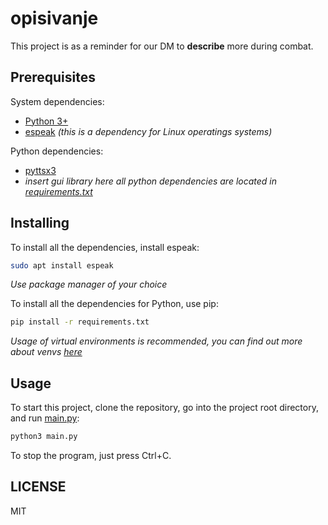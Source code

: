 # opisivanje
This project is as a reminder for our DM to **describe** more during combat.

## Prerequisites
System dependencies:
- [Python 3+](https://python.org)
- [espeak](http://espeak.sourceforge.net/) *(this is a dependency for Linux operatings systems)*

Python dependencies:
- [pyttsx3](https://github.com/nateshmbhat/pyttsx3)
- *insert gui library here*
*all python dependencies are located in [requirements.txt](./requirements.txt)*

## Installing
To install all the dependencies, install espeak:
```bash
sudo apt install espeak
```
*Use package manager of your choice*
<br>

To install all the dependencies for Python, use pip:
```bash
pip install -r requirements.txt
```
*Usage of virtual environments is recommended, you can find out more about venvs [here](https://realpython.com/python-virtual-environments-a-primer/)*

## Usage
To start this project, clone the repository, go into the project root directory, and run [main.py](./main.py):
```bash
python3 main.py
```
To stop the program, just press Ctrl+C.

## LICENSE
MIT
